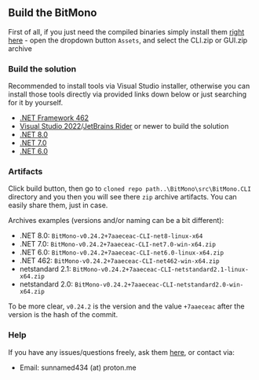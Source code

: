 ## Build the BitMono

First of all, if you just need the compiled binaries simply install them [right here][releases] - open the dropdown button `Assets`, and select the CLI.zip or GUI.zip archive

### Build the solution

Recommended to install tools via Visual Studio installer, otherwise you can install those tools directly via provided links down below or just searching for it by yourself.

- [.NET Framework 462][net462]
- [Visual Studio 2022][vs2022]/[JetBrains Rider][rider] or newer to build the solution
- [.NET 8.0][net8]
- [.NET 7.0][net7]
- [.NET 6.0][net6]

### Artifacts

Click build button, then go to `cloned repo path..\BitMono\src\BitMono.CLI` directory and you then you will see there `zip` archive artifacts. You can easily share them, just in case.

Archives examples (versions and/or naming can be a bit different):
- .NET 8.0: `BitMono-v0.24.2+7aaeceac-CLI-net8-linux-x64`
- .NET 7.0: `BitMono-v0.24.2+7aaeceac-CLI-net7.0-win-x64.zip`
- .NET 6.0: `BitMono-v0.24.2+7aaeceac-CLI-net6.0-linux-x64.zip`
- .NET 462: `BitMono-v0.24.2+7aaeceac-CLI-net462-win-x64.zip`
- netstandard 2.1: `BitMono-v0.24.2+7aaeceac-CLI-netstandard2.1-linux-x64.zip`
- netstandard 2.0: `BitMono-v0.24.2+7aaeceac-CLI-netstandard2.0-win-x64.zip`

To be more clear, `v0.24.2` is the version and the value `+7aaeceac` after the version is the hash of the commit.

### Help

If you have any issues/questions freely, ask them [here][issues], or contact via:
- Email: sunnamed434 (at) proton.me

[net462]: https://dotnet.microsoft.com/en-us/download/dotnet-framework/net462
[vs2022]: https://visualstudio.microsoft.com/downloads
[rider]: https://www.jetbrains.com/rider/download
[net6]: https://dotnet.microsoft.com/en-us/download/dotnet/6.0
[net7]: https://dotnet.microsoft.com/en-us/download/dotnet/7.0
[net8]: https://dotnet.microsoft.com/en-us/download/dotnet/8.0
[releases]: https://github.com/sunnamed434/BitMono/releases
[issues]: https://github.com/sunnamed434/BitMono/issues